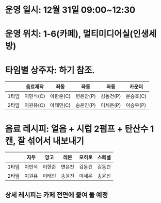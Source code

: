 # 운영 일시: 12월 31일 09:00~12:30

# 운영 위치: 1-6(카페), 멀티미디어실(인생세방)

# 타임별 상주자: 하기 참조.

|     | 음료제작   | 좌동     | 좌동     | 좌동     | 카운터    |
| --- | ------ | ------ | ------ | ------ | ------ |
| 1타임 | 이민석(C) | 이한준(C) | 변은찬(P) | 김동건(P) | 문승효(C) |
| 2타임 | 이원유(C) | 이태민(C) | 송윤진(P) | 이세은(P) | 이승우(P) |
# 음료 레시피: 얼음 + 시럽 2펌프 + 탄산수 1캔, 잘 섞어서 내보내기


|     | 자두  | 망고  | 레몬  | 모히토 | 스페셜 |
| --- | --- | --- | --- | --- | --- |
| 1타임 | 이민석 | 이한준 | 변은찬 | 김동건 | 김동건 |
| 2타임 | 이원유 | 이태민 | 송윤진 | 이세은 | 송윤진 |
## 상세 레시피는 카페 전면에 붙여 둘 예정